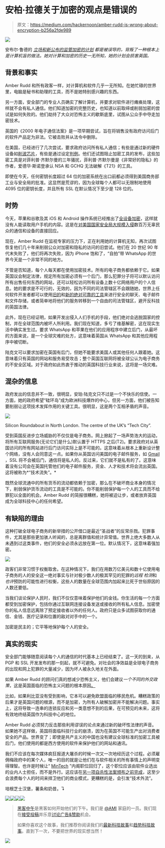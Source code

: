 # 安柏·拉德关于加密的观点是错误的

> 原文：<https://medium.com/hackernoon/amber-rudd-is-wrong-about-encryption-b256a2fde989>

![](img/21fbc4f61361e5abf7411ef48f38bee4.png)

安布尔·鲁德的 [*立场和新公布的监管加密的计划*](http://uk.businessinsider.com/david-cameron-encryption-back-doors-iphone-whatsapp-2015-7) *都是被误导的，背叛了一种根本上是计算机盲的做法。她对计算和加密的历史一无所知，她的计划会损害英国。*

## 背景和事实

Amber Rudd 和所有政客一样，对计算机和软件几乎一无所知。在她忙碌的世界里，电脑是秘书和助理的工具，而不是她特别感兴趣的东西。

另一方面，安全部门的专业人员确实了解计算机，并要求对软件进行瘫痪处理，这样就不会有私人通信。他们知道加密的完整历史，也知道以前取缔或削弱加密的尝试是如何失败的。他们劫持了大众对恐怖主义的歇斯底里，试图从公众手中夺走加密技术。

英国的《2000 年电子通信法案》是一项早期尝试，旨在将销售没有政府访问后门的软件产品定为非法。它被击败并从法令中删除。

在美国，已经进行了几次尝试，要求政府访问所有私人通信；有些是通过新的硬件设备如[削波芯片](http://www.cryptomuseum.com/crypto/usa/clipper.htm)，有些是通过设定[判例](http://www.cnet.com/news/judge-man-cant-be-forced-to-divulge-encryption-passphrase/)。他们还试图阻止加密工具的发布，这些加密工具是对菲利普·齐默尔曼的三年骚扰，菲利普·齐默尔曼是《非常好的隐私》的作者，爱德华·斯诺登承认 NSA 和 GCHQ 无法破解《T21》的工具。

即使在今天，任何密钥长度超过 64 位的加密系统在出口前都必须得到美国商务部工业与安全局的批准。这显然是荒谬的，因为全球每个人都可以无限制地使用 4095 位的密钥长度，并且所有 SSL 在默认情况下至少是 128 位的。

## 时势

今天，苹果和谷歌及其 iOS 和 Android 操作系统已经推出了[全设备加密](http://www.theguardian.com/technology/2015/may/19/apple-google-letter-president-obama-encryption-fbi-surveillance)，这样就没有人能读取用户手机的内容。这是在[对美国国家安全局大规模入侵](http://www.wired.com/2014/10/fbi-is-wrong-apple-encryption-is-good/)数百万无辜民众的通信和设备的直接回应。

现在，Amber Rudd 在监视专家的压力下，正在利用她的计算机无知，再次试图恢复他们几十年来削弱公众对加密和隐私的访问的旧尝试。他们在 20 世纪 90 年代末失败了，他们将再次失败，因为 iPhone 饱和了，“自拍”带 WhatsApp 的世界今天是一个非常不同的地方。

不管是否知道，每个人每天都在使用加密技术。所有的电子商务都依赖于它。如果英国议会制定法律，规定所有加密必须有一个后门，那么犯罪分子将可以默认访问所有出售任何东西的网站，还可以轻松访问所有设备上数十亿网络用户的个人信息。她的要求是不可行的，无效的，因为不同的司法管辖区不会跟随她，世界上任何软件开发者都可以使用[旧的](https://www.gnupg.org/)和[新的绝对可靠的工具](https://home.silentcircle.com/)来进行安全的聊天、电子邮件和文件存储，或者简单地将他们的服务转移到一个自由的司法管辖区，避开反科技的英国法律。

此外，现在已经证明，如果开发出侵入人们手机的手段，他们绝对会逃脱国家的控制，并在全球范围内被坏人所利用。我们现在知道，多亏了维基解密，这在现实生活中确实发生过。要求 WhatsApp 和苹果在他们的应用程序中建立后门，从最坏的方面来说，是一个全球灾难的处方，这意味着英国从 WhatsApp 和其他应用程序中被切断。

陆克文可以要求加密在英国有后门，但她不能要求美国人或其他任何人跟着她。这意味着只有英国的网站和服务易受攻击；整个英国互联网将被全球公认为电子商务的不安全区域。对于政府如此热衷于推动的英国科技行业来说，这将是一场灾难。

## 混杂的信息

政府发出的信息并不一致，很明显，安珀·陆克文只不过是一个不快乐的信使。一方面，她的政府希望“硅环岛”成为欧洲科技爆炸的中心，但另一方面，他们被告知要削弱让这项技术发挥作用的关键工具。很明显，这是两个互相矛盾的声音。

![](img/67989b20c53a9fb2c25add12894213f9.png)

Silicon Roundabout in North London. The centre of the UK’s “Tech City”.

受到英国反进步立场威胁的不仅仅是电子商务。网上掀起了一场声势浩大的运动，将所有互联网服务(无论它们是什么)默认置于 HTTPS 之后(T2)。要求政府对从英国访问的所有网站进行后门访问实际上是不可能的。这意味着从根本上重新设计整个网络，没有人会同意这一点。如果你从英国访问美国的电子邮件服务，如 [Gmail](http://www.internetsociety.org/deploy360/blog/2014/03/google-now-always-using-tlsssl-for-gmail-connections/) ，SSL 将不会被后门，通信将是私人的。反过来，它们就不是私有的了。这意味着没有公司会在英国托管他们的电子邮件服务，资金、人才和技术将会流出英国。这将被称为*“技术流失”。*

既然全球流通中的所有货币的流动都依赖于加密，那么在不破坏商业本身的情况下，削弱保护货币流动的工具是不可能的。你不能削弱保护每一个人的工具而不给罪犯以全面的机会。Amber Rudd 的简报很糟糕，她将被迫让步，或者放弃英国成为全球科技中心的任何希望。

## 有缺陷的理由

这种打破全球电子商务的新举措的公开借口是最近“圣战者”的反常杀戮。犯罪事件，尤其是那些更加骇人听闻的，总是离群值和统计异常值。世界上绝大多数人从未遇到过这类事件，他们的安全必须永远放在第一位。默认情况下，这意味着强加密。

![](img/7fbb5eff6f0f512f9e67deea238e6d29.png)

政客们非常习惯于权衡取舍。在这种情况下，我们在用数万亿美元和数十亿使用电子商务的人的安全这一绝对事实与针对极少数人的极其罕见的犯罪的*远程* *检测*和*也许*预防的可能性进行权衡，这些人的数量在全球范围内加起来比死于世俗原因的人数还要低。

当我们谈论保护人民时，我们不仅仅意味着保护他们的金钱。你生活的每一个方面都受到加密保护，包括你通过互联网连接设备发送或接收的所有私人信息。加密使你的私人信息远离除了预定接收者以外的任何人。政府只是众多试图获取你的通信、金钱、医疗记录和位置的敌对对手中的一个。

加密是民主的；它平等地保护每个人的安全。

## 真实的现实

安全部门能够随意阅读每个人的通信的时代基本上已经结束了。这一天的到来，从 PGP 和 SSL 开发发布的那一刻起，就不可避免。对社会的净效益是全球电子商务的出现和网上犯罪的大量减少，因为坏人被永久地关在外面。

如果 Amber Rudd 的顾问们真的想减少恐怖主义，他们会建议*一个不同的外交政策*，这是英国面临的恐怖主义问题的根本原因[。](https://www.youtube.com/watch?v=cQrwKr_b4Lg)

比如，如果利比亚没有受到影响，它本可以避免欧盟面临的移民危机。糟糕政策的后果才是英国问题的根源，而不是加密，为所有人破解加密并不能解决问题。事实上，这将导致一连串的连锁反应和另一类意想不到的后果，在可预见的未来，这将有效地终结英国作为科技中心的地位。

Amber Rudd 必须努力反击那些利用谬误的论点来通过新的破坏性法律的声音。如果她不这样做，英国将面临科技行业的崩溃，因为在英国不可能生产出对消费者安全的产品。世界变了；即使是共产主义的中国也没有建议全球标准的加密工具被后门，他们使用的都是西方使用的软件来保护他们的网站和通讯。

我们不应该在每次媒体疯狂报道大屠杀的时候一次又一次地经历这个过程。必须雇佣梅政府中的某个人，唯一的目的就是让他们在与软件相关的所有事情上的声明变得理智。也许是时候让“ [MinTech](https://en.wikipedia.org/wiki/Minister_of_Technology) ”内阁职位回归了，这个职位应该由软件业选出的业内人士担任，而不是外行。这应该在[另一项自杀性法案颁布之前完成](https://www.gov.uk/government/consultations/digital-currencies-call-for-information/digital-currencies-call-for-information)，这至少会浪费每个人的时间来捍卫他们的商业模式，更糟糕的是，会引发“技术外流”。

培根芝士汉堡，薯条和奶昔。↴

![](img/91cc3f840e27dd17dc66f66c08c3a5c7.png)[![](img/50ef4044ecd4e250b5d50f368b775d38.png)](http://bit.ly/HackernoonFB)[![](img/979d9a46439d5aebbdcdca574e21dc81.png)](https://goo.gl/k7XYbx)[![](img/2930ba6bd2c12218fdbbf7e02c8746ff.png)](https://goo.gl/4ofytp)

> [黑客中午](http://bit.ly/Hackernoon)是黑客如何开始他们的下午。我们是 [@AMI](http://bit.ly/atAMIatAMI) 家庭的一员。我们现在[接受投稿](http://bit.ly/hackernoonsubmission)并乐意[讨论广告&赞助](mailto:partners@amipublications.com)机会。
> 
> 如果你喜欢这个故事，我们推荐你阅读我们的[最新科技故事](http://bit.ly/hackernoonlatestt)和[趋势科技故事](https://hackernoon.com/trending)。直到下一次，不要把世界的现实想当然！

![](img/be0ca55ba73a573dce11effb2ee80d56.png)
